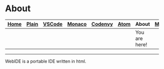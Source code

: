 # About

| [Home](README.md) | [Plain](PLAIN.md) | [VSCode](VSCODE.md) | [Monaco](MONACO.md) | [Codenvy](CODENVY.md) | [Atom](ATOM.md) | About | [More](MORE.md) |
|-------------------|-------------------|---------------------|---------------------|-----------------------|-----------------|-------------------|-----------------|
|                   |                   |                     |                     |                       |                 | You are here!     |                 |

---

WebIDE is a portable IDE written in html.
